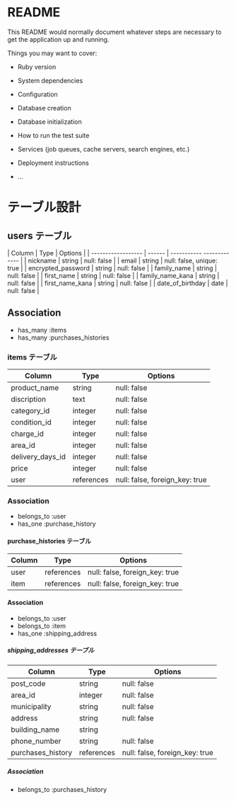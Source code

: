 # README

This README would normally document whatever steps are necessary to get the
application up and running.

Things you may want to cover:

* Ruby version

* System dependencies

* Configuration

* Database creation

* Database initialization

* How to run the test suite

* Services (job queues, cache servers, search engines, etc.)

* Deployment instructions

* ...
# テーブル設計

## users テーブル

| Column             | Type   | Options                   |
| ------------------ | ------ | ----------- ------------- |
| nickname           | string | null: false               |
| email              | string | null: false, unique: true |
| encrypted_password | string | null: false               |
| family_name        | string | null: false               |
| first_name         | string | null: false               |
| family_name_kana   | string | null: false               |
| first_name_kana    | string | null: false               |
| date_of_birthday   | date   | null: false               |

## Association

- has_many :items
- has_many :purchases_histories



### items テーブル

| Column                | Type        | Options                        |
| --------------------  | ----------- | ------------------------------ |
| product_name          | string      | null: false                    |
| discription           | text        | null: false                    |
| category_id           | integer     | null: false                    |
| condition_id          | integer     | null: false                    |
| charge_id             | integer     | null: false                    |
| area_id               | integer     | null: false                    |
| delivery_days_id      | integer     | null: false                    |
| price                 | integer     | null: false                    |
| user                  | references  | null: false, foreign_key: true |

### Association

- belongs_to :user
- has_one :purchase_history

#### purchase_histories テーブル

| Column               | Type       | Options                        |
| ---------------------| ---------- | ------------------------------ |
| user                 | references | null: false, foreign_key: true |
| item                 | references | null: false, foreign_key: true |


#### Association

- belongs_to :user
- belongs_to :item
- has_one :shipping_address

##### shipping_addresses テーブル

| Column                | Type       | Options                        |
| --------------------- | ---------- | ------------------------------ |
| post_code             | string     | null: false                    |
| area_id               | integer    | null: false                    |
| municipality          | string     | null: false                    |
| address               | string     | null: false                    |
| building_name         | string     |                                |
| phone_number          | string     | null: false                    |
| purchases_history     | references | null: false, foreign_key: true |


##### Association

- belongs_to :purchases_history
